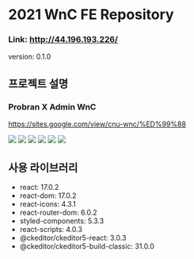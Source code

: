 # 2021 WnC FE Repository
### **Link: http://44.196.193.226/**

version: 0.1.0

## 프로젝트 설명
### Probran X Admin WnC
https://sites.google.com/view/cnu-wnc/%ED%99%88

<p>
<img src="https://img.shields.io/badge/HTML-E34F26?style=flat-square&logo=HTML&logoColor=white"/>
<img src="https://img.shields.io/badge/CSS3-1572B6?style=flat-square&logo=CSS3&logoColor=white"/>
<img src="https://img.shields.io/badge/JavaScript-F7DF1E?style=flat-square&logo=JavaScript&logoColor=white"/>
<img src="https://img.shields.io/badge/React-61DAFB?style=flat-square&logo=React&logoColor=white"/>
<img src="https://img.shields.io/badge/Redux-764ABC?style=flat-square&logo=Redux&logoColor=white"/>
<img src="https://img.shields.io/badge/NGINX-009639?style=flat-square&logo=NGINX&logoColor=white"/>
</p>

## 사용 라이브러리
- react: 17.0.2
- react-dom: 17.0.2
- react-icons: 4.3.1
- react-router-dom: 6.0.2
- styled-components: 5.3.3
- react-scripts: 4.0.3
- @ckeditor/ckeditor5-react: 3.0.3
- @ckeditor/ckeditor5-build-classic: 31.0.0
